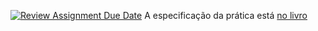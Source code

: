 [![Review Assignment Due Date](https://classroom.github.com/assets/deadline-readme-button-22041afd0340ce965d47ae6ef1cefeee28c7c493a6346c4f15d667ab976d596c.svg)](https://classroom.github.com/a/SrXjOSKR)
A especificação da prática está [no livro](https://bit.ly/primeirapaginaweb)
